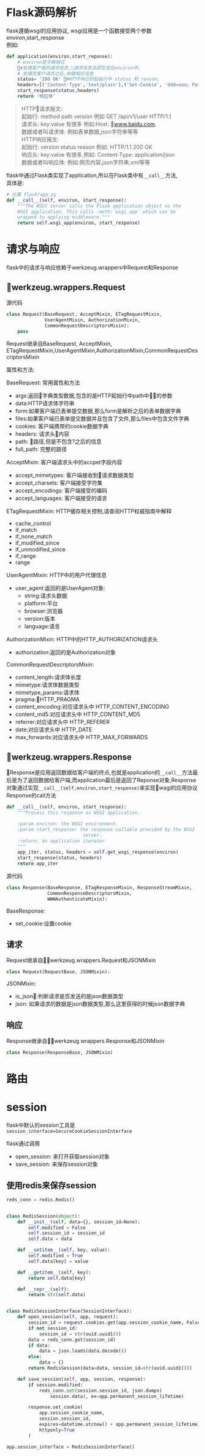 # Flask源码解析

flask遵循wsgi的应用协议,
wsgi应用是一个函数接受两个参数environ,start_response  
例如:
```python
def application(environ,start_reponse):
    # environ是字典格式
    #处理客户端的请求信息,请求信息全部包含在environ中,
    # 处理完客户请求之后,构建相应信息
    status= '200 OK' #HTTP响应的起始行中 status 和 reason,
    headers=[('Content-Type','text/plain'),('Set-Cookie', 'ddd=aaa; Path=/')]
    start_response(status,headers)
    return '响应体'

```
> HTTP请求报文:  
> 起始行: method path version 例如 GET /api/v1/user HTTP/1.1  
> 请求头: key:value 有很多 例如:Host: www.baidu.com,  
> 数据或者叫请求体: 例如表单数据,json字符串等等  
> HTTP响应报文:  
> 起始行: version status reason 例如: HTTP/1.1 200 OK  
> 响应头: key:value 有很多,例如: Content-Type: application/json  
> 数据或者叫响应体: 例如:网页内容,json字符串,xml等等  

flask中通过Flask类实现了application,所以在Flask类中有`__call__`方法,  
具体是:
```python
# 位置 flask/app.py 
def __call__(self, environ, start_response):
    """The WSGI server calls the Flask application object as the
    WSGI application. This calls :meth:`wsgi_app` which can be
    wrapped to applying middleware."""
    return self.wsgi_app(environ, start_response)
```

# 请求与响应

flask中的请求与响应依赖于werkzeug.wrappers中Request和Response

## werkzeug.wrappers.Request
源代码
```python
class Request(BaseRequest, AcceptMixin, ETagRequestMixin,
              UserAgentMixin, AuthorizationMixin,
              CommonRequestDescriptorsMixin):
    pass
```
Request继承自BaseRequest, AcceptMixin, ETagRequestMixin,UserAgentMixin,AuthorizationMixin,CommonRequestDescriptorsMixin

属性和方法:

BaseRequest:
常用属性和方法
- args:返回字典类型数据,包含的是HTTP起始行中path中的参数
- data:HTTP请求体字符串
- form:如果客户端已表单提交数据,那么form是解析之后的表单数据字典
- files:如果客户端已表单提交数据并且包含了文件,那么files中包含文件字典
- cookies: 客户端携带的cookie数据字典
- headers: 请求头内容
- path: 路径,但是不包含?之后的信息
- full_path: 完整的路径

AcceptMixin: 
客户端请求头中的accpet字段内容
- accept_mimetypes: 客户端接收到请求数据类型
- accept_charsets: 客户端接受字符集
- accept_encodings: 客户端接受的编码
- accept_languages: 客户端接受的语言

ETagRequestMixin:
HTTP缓存相关控制,请查阅HTTP权威指南中解释
- cache_control
- if_match
- if_none_match
- if_modified_since
- if_unmodified_since
- if_range
- range

UserAgentMixin: 
HTTP中的用户代理信息
- user_agent:返回的是UserAgent对象:
    - string:请求头数据
    - platform:平台
    - browser:浏览器
    - version:版本
    - language:语言

AuthorizationMixin: 
HTTP中的HTTP_AUTHORIZATION请求头
- authorization:返回的是Authorization对象

CommonRequestDescriptorsMixin:
- content_length:请求体长度
- mimetype:请求体数据类型
- mimetype_params:请求体
- pragma:HTTP_PRAGMA
- content_encoding:对应请求头中 HTTP_CONTENT_ENCODING
- content_md5:对应请求头中 HTTP_CONTENT_MD5
- referrer:对应请求头中 HTTP_REFERER
- date:对应请求头中 HTTP_DATE
- max_forwards:对应请求头中 HTTP_MAX_FORWARDS

## werkzeug.wrappers.Response

Response是应用返回数据给客户端的终点,也就是application的`__call__`方法最后是为了返回数据给客户端,而application最后是返回了Reponse对象,Response对象通过实现`__call__(self,environ,start_response)`来实现wagi的应用协议
Response的call方法
```python
def __call__(self, environ, start_response):
    """Process this response as WSGI application.

    :param environ: the WSGI environment.
    :param start_response: the response callable provided by the WSGI
                            server.
    :return: an application iterator
    """
    app_iter, status, headers = self.get_wsgi_response(environ)
    start_response(status, headers)
    return app_iter
```

源代码
```python
class Response(BaseResponse, ETagResponseMixin, ResponseStreamMixin,
               CommonResponseDescriptorsMixin,
               WWWAuthenticateMixin):
```
BaseResponse:
- set_cookie:设置cookie

## 请求

Request继承自werkzeug.wrappers.Request和JSONMixin

```python
class Request(RequestBase, JSONMixin):
```
JSONMixin:
- is_json:判断请求是否发送的是json数据类型
- json: 如果请求的数据是json数据类型,那么这里获得的时候json数据字典

## 响应

Response继承自werkzeug.wrappers.Response和JSONMixin

```python
class Response(ResponseBase, JSONMixin)
```

# 路由

# session

flask中默认的session工具是`session_interface=SecureCookieSessionInterface`

flask通过调用
- open_session: 来打开获取session对象
- save_session: 来保存session对象

## 使用redis来保存session

```python
reds_conn = redis.Redis()


class RedisSession(object):
    def __init__(self, data={}, session_id=None):
        self.modified = False
        self.session_id = session_id
        self.data = data

    def __setitem__(self, key, value):
        self.modified = True
        self.data[key] = value

    def __getitem__(self, key):
        return self.data[key]

    def __repr__(self):
        return str(self.data)


class RedisSessionInterface(SessionInterface):
    def open_session(self, app, request):
        session_id = request.cookies.get(app.session_cookie_name, False)
        if not session_id:
            session_id = str(uuid.uuid1())
        data = reds_conn.get(session_id)
        if data:
            data = json.loads(data.decode())
        else:
            data = {}
        return RedisSession(data=data, session_id=str(uuid.uuid1()))

    def save_session(self, app, session, response):
        if session.modified:
            reds_conn.set(session.session_id, json.dumps(
                session.data), ex=app.permanent_session_lifetime)

        response.set_cookie(
            app.session_cookie_name,
            session.session_id,
            expires=datetime.utcnow() + app.permanent_session_lifetime,
            httponly=True
        )

app.session_interface = RedisSessionInterface()
```

 






